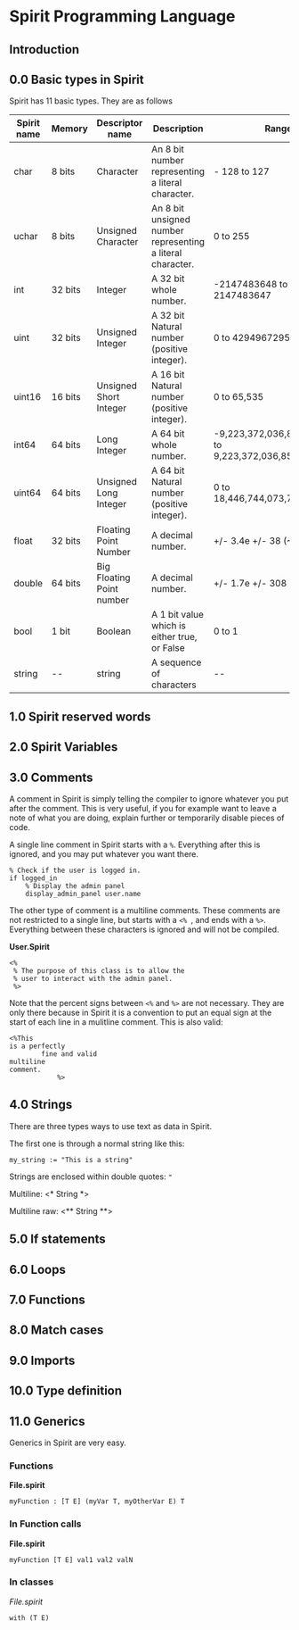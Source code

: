 # Spirit Programming Language


## Introduction

## 0.0 Basic types in Spirit

Spirit has 11 basic types. They are as follows

| Spirit name | Memory  |      Descriptor name      |                         Description                         |                          Range                          |
| ---------- | ------- | ------------------------- | ----------------------------------------------------------- | ------------------------------------------------------- |
| char       | 8 bits  | Character                 | An 8 bit number representing a literal character.           | - 128 to 127                                            |
| uchar      | 8 bits  | Unsigned Character        | An 8 bit unsigned  number representing a literal character. | 0 to 255                                                |
| int        | 32 bits | Integer                   | A 32 bit whole number.                                      | -2147483648 to 2147483647                               |
| uint       | 32 bits | Unsigned Integer          | A 32 bit Natural number (positive integer).                 | 0 to 4294967295                                         |
| uint16     | 16 bits | Unsigned Short Integer    | A 16 bit Natural number (positive integer).                 | 0 to 65,535                                             |
| int64      | 64 bits | Long Integer              | A 64 bit whole number.                                      | -9,223,372,036,854,775,808 to 9,223,372,036,854,775,807 |
| uint64     | 64 bits | Unsigned Long Integer     | A 64 bit Natural number (positive integer).                 | 0 to 18,446,744,073,709,551,615                         |
| float      | 32 bits | Floating Point Number     | A decimal number.                                           | +/- 3.4e +/- 38 (~7 digits)                             |
| double     | 64 bits | Big Floating Point number | A decimal number.                                           | +/- 1.7e +/- 308 (~15 digits)                           |
| bool       | 1 bit   | Boolean                   | A 1 bit value which is either true, or False                | 0 to 1                                                  |
| string     | --      | string                    | A sequence of characters                                    | --                                                      |


## 1.0 Spirit reserved words

## 2.0 Spirit Variables

## 3.0 Comments

A comment in Spirit is simply telling the compiler to ignore whatever
you put after the comment.
This is very useful, if you for example want to leave
a note of what you are doing, explain further or
temporarily disable pieces of code.

A single line comment in Spirit starts with a `%`.
Everything after this is ignored, and you may put
whatever you want there.

```Spirit
% Check if the user is logged in.
if logged_in
    % Display the admin panel
    display_admin_panel user.name
```

The other type of comment is a multiline comments. These comments
are not restricted to a single line, but starts with a 
`<% `, and ends with a `%>`. Everything between these characters
is ignored and will not be compiled.

**User.Spirit**
```Spirit
<%
 % The purpose of this class is to allow the
 % user to interact with the admin panel.
 %>
```

Note that the percent signs between `<%` and `%>`
are not necessary. They are only there because in Spirit it is
a convention to put an equal sign at the start of each line in a
mulitline comment. This is also valid:
```Spirit
<%This
is a perfectly
		fine and valid
multiline
comment.
			%>
```


## 4.0 Strings

There are three types ways to use text as data in Spirit.

The first one is through a normal string like this:

```spirit
my_string := "This is a string"

```
Strings are enclosed within double quotes: `"`


Multiline: <* String *>

Multiline raw: <** String **>



## 5.0 If statements

## 6.0 Loops

## 7.0 Functions

## 8.0 Match cases

## 9.0 Imports

## 10.0 Type definition

## 11.0 Generics

Generics in Spirit are very easy.

### Functions

**File.spirit**

```
myFunction : [T E] (myVar T, myOtherVar E) T
```



### In Function calls
**File.spirit**

```
myFunction [T E] val1 val2 valN
```

### In classes

*File.spirit*

```
with (T E)
```
































